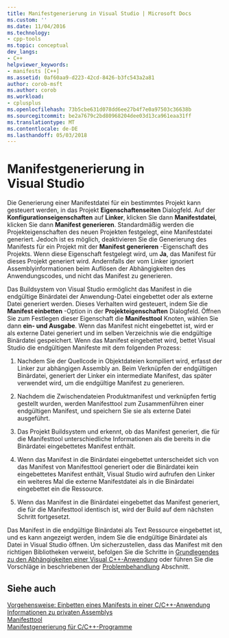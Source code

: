 ```yaml
---
title: Manifestgenerierung in Visual Studio | Microsoft Docs
ms.custom: ''
ms.date: 11/04/2016
ms.technology:
- cpp-tools
ms.topic: conceptual
dev_langs:
- C++
helpviewer_keywords:
- manifests [C++]
ms.assetid: 0af60aa9-d223-42cd-8426-b3fc543a2a81
author: corob-msft
ms.author: corob
ms.workload:
- cplusplus
ms.openlocfilehash: 73b5cbe631d078dd6ee27b4f7e0a97503c36638b
ms.sourcegitcommit: be2a7679c2bd80968204dee03d13ca961eaa31ff
ms.translationtype: MT
ms.contentlocale: de-DE
ms.lasthandoff: 05/03/2018
---
```

# <a name="manifest-generation-in-visual-studio"></a>Manifestgenerierung in Visual Studio
Die Generierung einer Manifestdatei für ein bestimmtes Projekt kann gesteuert werden, in das Projekt **Eigenschaftenseiten** Dialogfeld. Auf der **Konfigurationseigenschaften** auf **Linker**, klicken Sie dann **Manifestdatei**, klicken Sie dann **Manifest generieren**. Standardmäßig werden die Projekteigenschaften des neuen Projekten festgelegt, eine Manifestdatei generiert. Jedoch ist es möglich, deaktivieren Sie die Generierung des Manifests für ein Projekt mit der **Manifest generieren** -Eigenschaft des Projekts. Wenn diese Eigenschaft festgelegt wird, um **Ja**, das Manifest für dieses Projekt generiert wird. Andernfalls der vom Linker ignoriert Assemblyinformationen beim Auflösen der Abhängigkeiten des Anwendungscodes, und nicht das Manifest zu generieren.  
  
 Das Buildsystem von Visual Studio ermöglicht das Manifest in die endgültige Binärdatei der Anwendung-Datei eingebettet oder als externe Datei generiert werden. Dieses Verhalten wird gesteuert, indem Sie die **Manifest einbetten** -Option in der **Projekteigenschaften** Dialogfeld. Öffnen Sie zum Festlegen dieser Eigenschaft die **Manifesttool** Knoten, wählen Sie dann **ein- und Ausgabe**. Wenn das Manifest nicht eingebettet ist, wird er als externe Datei generiert und im selben Verzeichnis wie die endgültige Binärdatei gespeichert. Wenn das Manifest eingebettet wird, bettet Visual Studio die endgültigen Manifeste mit dem folgenden Prozess:  
  
1.  Nachdem Sie der Quellcode in Objektdateien kompiliert wird, erfasst der Linker zur abhängigen Assembly an. Beim Verknüpfen der endgültigen Binärdatei, generiert der Linker ein intermediate Manifest, das später verwendet wird, um die endgültige Manifest zu generieren.  
  
2.  Nachdem die Zwischendateien Produktmanifest und verknüpfen fertig gestellt wurden, werden Manifesttool zum Zusammenführen einer endgültigen Manifest, und speichern Sie sie als externe Datei ausgeführt.  
  
3.  Das Projekt Buildsystem und erkennt, ob das Manifest generiert, die für die Manifesttool unterschiedliche Informationen als die bereits in die Binärdatei eingebettetes Manifest enthält.  
  
4.  Wenn das Manifest in die Binärdatei eingebettet unterscheidet sich von das Manifest von Manifesttool generiert oder die Binärdatei kein eingebettetes Manifest enthält, Visual Studio wird aufrufen den Linker ein weiteres Mal die externe Manifestdatei als in die Binärdatei eingebettet ein die Ressource.  
  
5.  Wenn das Manifest in die Binärdatei eingebettet das Manifest generiert, die für die Manifesttool identisch ist, wird der Build auf dem nächsten Schritt fortgesetzt.  
  
 Das Manifest in die endgültige Binärdatei als Text Ressource eingebettet ist, und es kann angezeigt werden, indem Sie die endgültige Binärdatei als Datei in Visual Studio öffnen. Um sicherzustellen, dass das Manifest mit den richtigen Bibliotheken verweist, befolgen Sie die Schritte in [Grundlegendes zu den Abhängigkeiten einer Visual C++-Anwendung](../ide/understanding-the-dependencies-of-a-visual-cpp-application.md) oder führen Sie die Vorschläge in beschriebenen der [Problembehandlung](../build/troubleshooting-c-cpp-isolated-applications-and-side-by-side-assemblies.md) Abschnitt.  
  
## <a name="see-also"></a>Siehe auch  
 [Vorgehensweise: Einbetten eines Manifests in einer C/C++-Anwendung](../build/how-to-embed-a-manifest-inside-a-c-cpp-application.md)   
 [Informationen zu privaten Assemblys](http://msdn.microsoft.com/library/ff951638)   
 [Manifesttool](http://msdn.microsoft.com/library/aa375649)   
 [Manifestgenerierung für C/C++-Programme](../build/understanding-manifest-generation-for-c-cpp-programs.md)